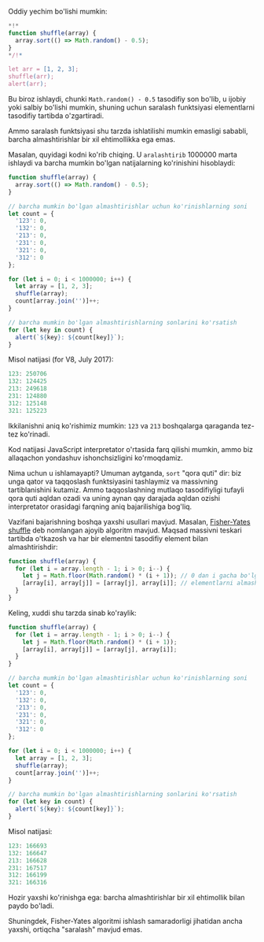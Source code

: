 Oddiy yechim bo'lishi mumkin:

```js run
*!*
function shuffle(array) {
  array.sort(() => Math.random() - 0.5);
}
*/!*

let arr = [1, 2, 3];
shuffle(arr);
alert(arr);
```

Bu biroz ishlaydi, chunki `Math.random() - 0.5` tasodifiy son bo'lib, u ijobiy yoki salbiy bo'lishi mumkin, shuning uchun saralash funktsiyasi elementlarni tasodifiy tartibda o'zgartiradi.

Ammo saralash funktsiyasi shu tarzda ishlatilishi mumkin emasligi sababli, barcha almashtirishlar bir xil ehtimollikka ega emas.

Masalan, quyidagi kodni ko'rib chiqing. U `aralashtirib` 1000000 marta ishlaydi va barcha mumkin bo'lgan natijalarning ko'rinishini hisoblaydi:

```js run
function shuffle(array) {
  array.sort(() => Math.random() - 0.5);
}

// barcha mumkin bo'lgan almashtirishlar uchun ko'rinishlarning soni
let count = {
  '123': 0,
  '132': 0,
  '213': 0,
  '231': 0,
  '321': 0,
  '312': 0
};

for (let i = 0; i < 1000000; i++) {
  let array = [1, 2, 3];
  shuffle(array);
  count[array.join('')]++;
}

// barcha mumkin bo'lgan almashtirishlarning sonlarini ko'rsatish
for (let key in count) {
  alert(`${key}: ${count[key]}`);
}
```

Misol natijasi (for V8, July 2017):

```js
123: 250706
132: 124425
213: 249618
231: 124880
312: 125148
321: 125223
```

Ikkilanishni aniq ko'rishimiz mumkin: `123` va `213` boshqalarga qaraganda tez-tez ko'rinadi.

Kod natijasi JavaScript interpretator o'rtasida farq qilishi mumkin, ammo biz allaqachon yondashuv ishonchsizligini ko'rmoqdamiz.

Nima uchun u ishlamayapti? Umuman aytganda, `sort` "qora quti" dir: biz unga qator va taqqoslash funktsiyasini tashlaymiz va massivning tartiblanishini kutamiz. Ammo taqqoslashning mutlaqo tasodifiyligi tufayli qora quti aqldan ozadi va uning aynan qay darajada aqldan ozishi interpretator orasidagi farqning aniq bajarilishiga bog'liq.

Vazifani bajarishning boshqa yaxshi usullari mavjud. Masalan, [Fisher-Yates shuffle](https://en.wikipedia.org/wiki/Fisher%E2%80%93Yates_shuffle) deb nomlangan ajoyib algoritm mavjud. Maqsad massivni teskari tartibda o'tkazosh va har bir elementni tasodifiy element bilan almashtirishdir:

```js
function shuffle(array) {
  for (let i = array.length - 1; i > 0; i--) {
    let j = Math.floor(Math.random() * (i + 1)); // 0 dan i gacha bo'lgan tasodifiy indeks
    [array[i], array[j]] = [array[j], array[i]]; // elementlarni almashtirish 
  }
}
```

Keling, xuddi shu tarzda sinab ko'raylik:

```js run
function shuffle(array) {
  for (let i = array.length - 1; i > 0; i--) {
    let j = Math.floor(Math.random() * (i + 1));
    [array[i], array[j]] = [array[j], array[i]];
  }
}

// barcha mumkin bo'lgan almashtirishlar uchun ko'rinishlarning soni
let count = {
  '123': 0,
  '132': 0,
  '213': 0,
  '231': 0,
  '321': 0,
  '312': 0
};

for (let i = 0; i < 1000000; i++) {
  let array = [1, 2, 3];
  shuffle(array);
  count[array.join('')]++;
}

// barcha mumkin bo'lgan almashtirishlarning sonlarini ko'rsatish
for (let key in count) {
  alert(`${key}: ${count[key]}`);
}
```

Misol natijasi:

```js
123: 166693
132: 166647
213: 166628
231: 167517
312: 166199
321: 166316
```

Hozir yaxshi ko'rinishga ega: barcha almashtirishlar bir xil ehtimollik bilan paydo bo'ladi.

Shuningdek, Fisher-Yates algoritmi ishlash samaradorligi jihatidan ancha yaxshi, ortiqcha "saralash" mavjud emas.
